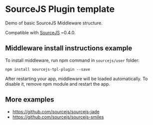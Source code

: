 # SourceJS Plugin template

Demo of basic SourceJS Middleware structure.

Compatible with [SourceJS](http://sourcejs.com) ~0.4.0.

## Middleware install instructions example

To install middleware, run npm command in `sourcejs/user` folder:

```
npm install sourcejs-tpl-plugin --save
```

After restarting your app, middleware will be loaded automatically. To disable it, remove npm module and restart the app.

## More examples

* https://github.com/sourcejs/sourcejs-jade
* https://github.com/sourcejs/sourcejs-smiles